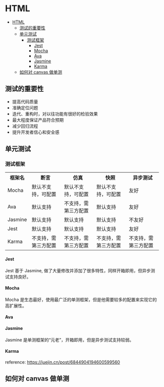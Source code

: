 # HTML

- [HTML](#html)
  - [测试的重要性](#测试的重要性)
  - [单元测试](#单元测试)
    - [测试框架](#测试框架)
      - [Jest](#jest)
      - [Mocha](#mocha)
      - [Ava](#ava)
      - [Jasmine](#jasmine)
      - [Karma](#karma)
  - [如何对 canvas 做单测](#如何对-canvas-做单测)

## 测试的重要性
* 提高代码质量
* 准确定位问题
* 迭代、重构时，对以往功能有很好的检验效果
* 最大程度保证产品符合预期
* 减少回归流程
* 提升开发者信心和安全感

## 单元测试

### 测试框架
<table>
  <th>框架名</th>
  <th>断言</th>
  <th>仿真</th>
  <th>快照</th>
  <th>异步测试</th>
  <tr>
    <td>Mocha</td>
    <td>默认不支持，可配置</td>
    <td>默认不支持，可配置</td>
    <td>默认不支持，可配置</td>
    <td>友好</td>
  </tr>
  <tr>
    <td>Ava</td>
    <td>默认支持</td>
    <td>不支持，需第三方配置</td>
    <td>默认支持</td>
    <td>友好</td>
  </tr>
  <tr>
    <td>Jasmine</td>
    <td>默认支持</td>
    <td>默认支持</td>
    <td>默认支持</td>
    <td>不友好</td>
  </tr>
  <tr>
    <td>Jest</td>
    <td>默认支持</td>
    <td>默认支持</td>
    <td>默认支持</td>
    <td>友好</td>
  </tr>
  <tr>
    <td>Karma</td>
    <td>不支持，需第三方配置</td>
    <td>不支持，需第三方配置</td>
    <td>不支持，需第三方配置</td>
    <td>不支持，需第三方配置</td>
  </tr>
</table>

#### Jest
Jest 基于 Jasmine, 做了大量修改并添加了很多特性，同样开箱即用，但异步测试支持良好。

#### Mocha
Mocha 是生态最好，使用最广泛的单测框架，但是他需要较多的配置来实现它的高扩展性。

#### Ava

#### Jasmine
Jasmine 是单测框架的“元老”，开箱即用，但是异步测试支持较弱。

#### Karma

reference: https://juejin.cn/post/6844904194600599560

## 如何对 canvas 做单测